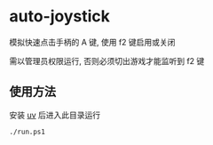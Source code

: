 # auto-joystick

模拟快速点击手柄的 A 键, 使用 f2 键启用或关闭

需以管理员权限运行, 否则必须切出游戏才能监听到 f2 键

## 使用方法

安装 [uv](https://github.com/astral-sh/uv) 后进入此目录运行

```sh
./run.ps1
```
